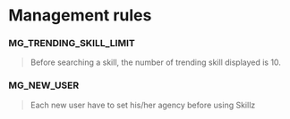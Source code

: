# Management rules

### MG_TRENDING_SKILL_LIMIT

> Before searching a skill, the number of trending skill displayed is 10.

### MG_NEW_USER

> Each new user have to set his/her agency before using Skillz

